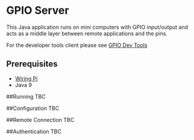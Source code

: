 # GPIO Server

This Java application runs on mini computers with GPIO input/output and acts as a middle layer between remote applications and the pins.  

For the developer tools client please see [GPIO Dev Tools](https://github.com/hamgooof/RaspberryPiGPIODev-WinForm)




## Prerequisites

* [Wiring Pi](http://wiringpi.com/download-and-install/)
* Java 9

##Running
TBC

##Configuration
TBC

##Remote Connection
TBC

##Authentication
TBC